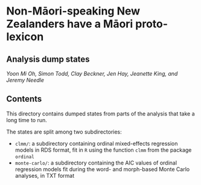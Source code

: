 # Non-Māori-speaking New Zealanders have a Māori proto-lexicon
## Analysis dump states
*Yoon Mi Oh, Simon Todd, Clay Beckner, Jen Hay, Jeanette King, and Jeremy Needle*

## Contents

This directory contains dumped states from parts of the analysis that take a long time to run.

The states are split among two subdirectories:

- `clmm/`: a subdirectory containing ordinal mixed-effects regression models in RDS format, fit in `R` using the function `clmm` from the package `ordinal`  
- `monte-carlo/`: a subdirectory containing the AIC values of ordinal regression models fit during the word- and morph-based Monte Carlo analyses, in TXT format  